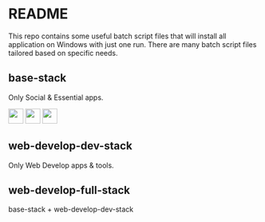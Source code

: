 # README
This repo contains some useful batch script files that will install all application on Windows with just one run. There are many batch script files tailored based on specific needs.

## base-stack
Only Social & Essential apps.

<style>
  img{
    display: inline-block;
  }
</style>

<img src="https://community.chocolatey.org/content/packageimages/GoogleChrome.Dev.27.0.1453.12.png" width="30">
<img src="https://community.chocolatey.org/content/packageimages/opera-developer.77.0.4051.0.png" width="30">
<img src="https://community.chocolatey.org/content/packageimages/microsoft-edge.90.0.818.51.png" width="30">

## web-develop-dev-stack
Only Web Develop apps & tools.

## web-develop-full-stack
base-stack + web-develop-dev-stack
